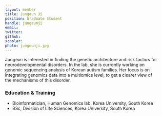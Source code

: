 ```yaml
---
layout: member
title: Jungeun Ji
position: Graduate Student
handle: jungeunji
email:
twitter:
github: 
scholar: 
photo: jungeunji.jpg
---
```


Jungeun is interested in finding the genetic architecture and risk factors for neurodevelopmental disorders. In the lab, she is currently working on genomic sequencing analysis of Korean autism families. Her focus is on integrating genomics data into a multiomics level, to get a clearer view of the mechanisms of this disorder.

### Education & Training
- Bioinformatician, Human Genomics lab, Korea University, South Korea
- BSc, Division of Life Sciences, Korea University, South Korea